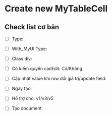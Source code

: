 # Create new MyTableCell

## Check list cơ bản

* [ ] Type:&#x20;
* [ ] With\_MyUI Type:&#x20;
* [ ] Class div:
* [ ] Có kiểm quyền canEdit: Có/Không
* [ ] Cập nhật value khi row đổi giá trị/update field:
* [ ] Ngày tạo:
* [ ] Hỗ trợ cho: v1/v3/v5
* [ ] Tạo document





